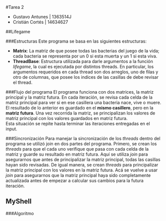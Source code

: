 #Tarea 2

* Gustavo Antunes | 1363514J
* Cristián Cortés | 14634627

##Lifegame

###Estructuras
Este programa se basa en las siguientes estructuras:
* **Matrix**: La matriz de que posee todas las bacterias del juego de la vida; cada bacteria se representa por un 0 si esta muerta y un 1 si esta viva.
* **ThreadBase**: Estructura utilizada para darle argumentos a la función _lifegame_, la cual es ejecutada por distintos threads. En particular, los argumentos requeridos en cada thread son dos arreglos, uno de filas y otro de columnas, que posee los indices de las casillas de debe revisar el thread.

###Flujo del programa
El programa funciona con dos matrices, la matriz principal y la matriz futura. En cada iteración, se revisa cada celda de la matriz principal para ver si en ese casillera una bacteria nace, vive o muere. El resultado de lo anterior es guardado en el **mismo casillero**, pero en la **matriz futura**. Una vez recorrida la matriz, se principalizan los valores de matriz principal con los valores guardados en matriz futura.\
Esta situación se repite hasta terminar las iteraciones entregadas en el input.

###Sincronización
Para manejar la sincronización de los _threads_ dentro del programa se utilizó join en dos partes del programa. Primero, se crean los *threads* para que el cada uno verifique que pasa con cada celda de la matriz y guarde su resultado en matriz futura. Aquí se utiliza *join* para asegurarnos que antes de principalizar la matriz principal, todas las casillas hayan sido revisadas. De igual manera, se crean *threads* para principalizar la matriz principal con los valores en la matriz futura. Acá se vuelve a usar *join* para asegurarnos que la matriz principal haya sido completamente actualizada antes de empezar a calcular sus cambios para la futura iteración.

## MyShell

###Algoritmo
